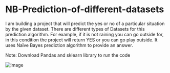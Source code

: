 # NB-Prediction-of-different-datasets
I am building a project that will predict the yes or no of a particular  situation by the given dataset. There are different types of Datasets for  this prediction algorithm. For example, if it is not raining you can go  outside for, in this condition the project will return YES or you can go  play outside. It uses Naïve Bayes prediction algorithm to provide an  answer.

Note: Download Pandas and sklearn library to run the code

![image](https://user-images.githubusercontent.com/103310529/163253005-e8d2ec3c-8491-4312-87b0-8be86b28cde1.png)
